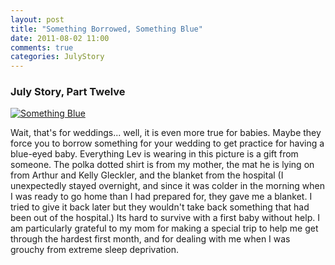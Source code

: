 ```yaml
---
layout: post
title: "Something Borrowed, Something Blue"
date: 2011-08-02 11:00
comments: true
categories: JulyStory
---
```


### July Story, Part Twelve

[![Something Blue][44]][44a]

Wait, that's for weddings... well, it is even more true for
babies. Maybe they force you to borrow something for your wedding to
get practice for having a blue-eyed baby. Everything Lev is wearing in
this picture is a gift from someone. The polka dotted shirt is from my
mother, the mat he is lying on from Arthur and Kelly Gleckler, and the
blanket from the hospital <!--more--> (I unexpectedly stayed overnight, and since
it was colder in the morning when I was ready to go home than I had
prepared for, they gave me a blanket. I tried to give it back later
but they wouldn't take back something that had been out of the
hospital.) Its hard to survive with a first baby without help. I am
particularly grateful to my mom for making a special trip to help me
get through the hardest first month, and for dealing with me when 
I was grouchy from extreme sleep deprivation. 

[44]: https://lh3.googleusercontent.com/-WIMKNPiXZG8/TkK7QmMW7JI/AAAAAAAADfg/uRMwMvMhWDg/s640/IMG_8474.jpg
[44a]: https://picasaweb.google.com/lh/photo/SR9_P9yb4pTi4P6-NKHiOIJ35BGm6sSypNLNdcLlep0?feat=directlink

